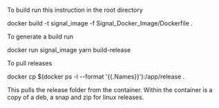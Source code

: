 To build run this instruction in the root directory

docker build -t signal_image -f Signal_Docker_Image/Dockerfile .

To generate a build run

docker run signal_image yarn build-release

To pull releases

docker cp $(docker ps -l --format '{{.Names}}'):/app/release .

This pulls the release folder from the container. Within the container is a 
copy of a deb, a snap and zip for linux releases.
        


